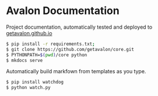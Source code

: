 # Avalon Documentation

Project documentation, automatically tested and deployed to [getavalon.github.io](https://getavalon.github.io)

```bash
$ pip install -r requirements.txt;
$ git clone https://github.com/getavalon/core.git
$ PYTHONPATH=$(pwd)/core python
$ mkdocs serve
```

Automatically build markfown from templates as you type.

```bash
$ pip install watchdog
$ python watch.py
```
